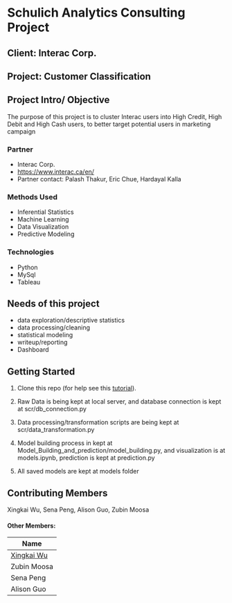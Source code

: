 # Schulich Analytics Consulting Project

## Client: Interac Corp.
## Project: Customer Classification


## Project Intro/ Objective
The purpose of this project is to cluster Interac users into High Credit, High Debit and High Cash users, to better target potential users in marketing campaign 

### Partner
* Interac Corp. 
* https://www.interac.ca/en/
* Partner contact: Palash Thakur, Eric Chue, Hardayal Kalla

### Methods Used
* Inferential Statistics
* Machine Learning
* Data Visualization
* Predictive Modeling

### Technologies
* Python
* MySql
* Tableau


## Needs of this project

- data exploration/descriptive statistics
- data processing/cleaning
- statistical modeling
- writeup/reporting
- Dashboard

## Getting Started

1. Clone this repo (for help see this [tutorial](https://help.github.com/articles/cloning-a-repository/)).
2. Raw Data is being kept at local server, and database connection is kept at scr/db_connection.py
    
3. Data processing/transformation scripts are being kept at scr/data_transformation.py
4. Model building process in kept at Model_Building_and_prediction/model_building.py, and visualization is at models.ipynb, prediction is kept at prediction.py
5. All saved models are kept at models folder


## Contributing Members

Xingkai Wu, Sena Peng, Alison Guo, Zubin Moosa

#### Other Members:

|Name     |
|---------|
|[Xingkai Wu](https://github.com/xwu0223)|
|Zubin Moosa|
|Sena Peng|
|Alison Guo|